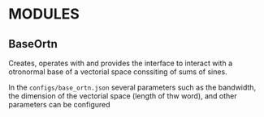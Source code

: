 # MODULES

## BaseOrtn

Creates, operates with and provides the interface to interact with a otronormal base of a vectorial space conssiting of sums of sines. 

In the `configs/base_ortn.json` several parameters such as the bandwidth, the dimension of the vectorial space (length of thw word), and other parameters can be configured
